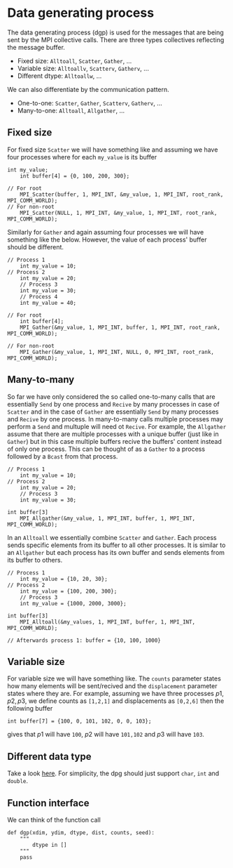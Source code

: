# Data generating process

The data generating process (dgp) is used for the messages that are being sent by the MPI collective calls. There are three types collectives reflecting the message buffer.

- Fixed size: `Alltoall`, `Scatter`, `Gather`, ...
- Variable size: `Alltoallv`, `Scatterv`, `Gatherv`, ...
- Different dtype: `Alltoallw`, ...

We can also differentiate by the communication pattern.

- One-to-one: `Scatter`, `Gather`, `Scatterv`, `Gatherv`, ...
- Many-to-one: `Alltoall`, `Allgather`, ...

## Fixed size

For fixed size `Scatter` we will have something like and assuming we have four processes where for each `my_value` is its buffer

    int my_value;
        int buffer[4] = {0, 100, 200, 300};

    // For root
        MPI_Scatter(buffer, 1, MPI_INT, &my_value, 1, MPI_INT, root_rank, MPI_COMM_WORLD);
    // For non-root
        MPI_Scatter(NULL, 1, MPI_INT, &my_value, 1, MPI_INT, root_rank, MPI_COMM_WORLD);

Similarly for `Gather` and again assuming four processes we will have something like the below. However, the value of each process' buffer should be different.

    // Process 1
        int my_value = 10;
    // Process 2
        int my_value = 20;
        // Process 3
        int my_value = 30;
        // Process 4
        int my_value = 40;

    // For root
        int buffer[4];
        MPI_Gather(&my_value, 1, MPI_INT, buffer, 1, MPI_INT, root_rank, MPI_COMM_WORLD);

    // For non-root
        MPI_Gather(&my_value, 1, MPI_INT, NULL, 0, MPI_INT, root_rank, MPI_COMM_WORLD);

## Many-to-many

So far we have only considered the so called one-to-many calls that are essentially `Send` by one process and `Recive` by many processes in case of `Scatter` and in the case of `Gather` are essentially `Send` by many processes and `Recive` by one process. In many-to-many calls multiple processes may perform a `Send` and multuple will need ot `Recive`. For example, the `Allgather` assume that there are multiple processes with a unique buffer (just like in `Gather`) but in this case multiple buffers recive the buffers' content instead of only one process. This can be thought of as a `Gather` to a process followed by a `Bcast` from that process.

    // Process 1
        int my_value = 10;
    // Process 2
        int my_value = 20;
        // Process 3
        int my_value = 30;

    int buffer[3]
        MPI_Allgather(&my_value, 1, MPI_INT, buffer, 1, MPI_INT, MPI_COMM_WORLD);

In an `Alltoall` we essentially combine `Scatter` and `Gather`. Each process sends specific elements from its buffer to all other processes. It is similar to an `Allgather` but each process has its own buffer and sends elements from its buffer to others.

    // Process 1
        int my_value = {10, 20, 30};
    // Process 2
        int my_value = {100, 200, 300};
        // Process 3
        int my_value = {1000, 2000, 3000};

    int buffer[3]
        MPI_Alltoall(&my_values, 1, MPI_INT, buffer, 1, MPI_INT, MPI_COMM_WORLD);

    // Afterwards process 1: buffer = {10, 100, 1000}

## Variable size

For variable size we will have something like. The `counts` parameter states how many elements will be sent/recived and the `displacement` parameter states where they are. For example, assuming we have three processes $p1, p2, p3$, we define counts as `[1,2,1]` and displacements as `[0,2,6]` then the following buffer

    int buffer[7] = {100, 0, 101, 102, 0, 0, 103};

gives that $p1$ will have `100`, $p2$ will have `101,102` and $p3$ will have `103`.

## Different data type

Take a look [here](https://rookiehpc.org/mpi/docs/mpi_alltoallw/index.html). For simplicity, the dpg should just support `char`, `int` and `double`.

## Function interface

We can think of the function call

    def dgp(xdim, ydim, dtype, dist, counts, seed):
        """
            dtype in []
        """
        pass
